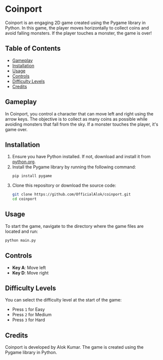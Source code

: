 # Coinport

Coinport is an engaging 2D game created using the Pygame library in Python. In this game, the player moves horizontally to collect coins and avoid falling monsters. If the player touches a monster, the game is over!

## Table of Contents
- [Gameplay](#gameplay)
- [Installation](#installation)
- [Usage](#usage)
- [Controls](#controls)
- [Difficulty Levels](#difficulty-levels)
- [Credits](#credits)

## Gameplay
In Coinport, you control a character that can move left and right using the arrow keys. The objective is to collect as many coins as possible while avoiding monsters that fall from the sky. If a monster touches the player, it's game over.

## Installation
1. Ensure you have Python installed. If not, download and install it from [python.org](https://www.python.org/).
2. Install the Pygame library by running the following command:
   ```sh
   pip install pygame
   ```
3. Clone this repository or download the source code:
   ```sh
   git clone https://github.com/OfficialAlok/coinport.git
   cd coinport
   ```

## Usage
To start the game, navigate to the directory where the game files are located and run:
```sh
python main.py
```

## Controls
- **Key A**: Move left
- **Key D**: Move right

## Difficulty Levels
You can select the difficulty level at the start of the game:
- Press `1` for Easy
- Press `2` for Medium
- Press `3` for Hard

## Credits
Coinport is developed by Alok Kumar. The game is created using the Pygame library in Python.
